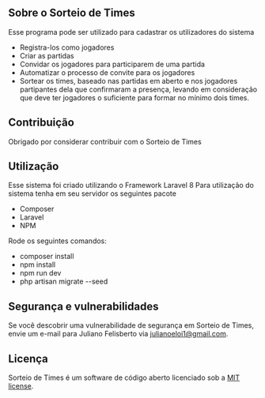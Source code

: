 ## Sobre o Sorteio de Times
Esse programa pode ser utilizado para cadastrar os utilizadores do sistema

- Registra-los  como jogadores
- Criar as partidas
- Convidar os jogadores para participarem de uma partida
- Automatizar o processo de convite para os jogadores
- Sortear os times, baseado nas partidas em aberto e nos jogadores partipantes dela que confirmaram a presença, levando em consideração que deve ter jogadores o suficiente para formar no mínimo dois times.

## Contribuição
Obrigado por considerar contribuir com o Sorteio de Times

## Utilização
Esse sistema foi criado utilizando o Framework Laravel 8
Para utilização do sistema tenha em seu servidor os seguintes pacote
- Composer
- Laravel
- NPM

Rode os seguintes comandos:
- composer install
- npm install
- npm run dev
- php artisan migrate --seed

## Segurança e vulnerabilidades

Se você descobrir uma vulnerabilidade de segurança em Sorteio de Times, envie um e-mail para
Juliano Felisberto via [julianoeloi1@gmail.com](mailto:julianoeloi1@gmail.com).

## Licença
Sorteio de Times é um software de código aberto licenciado sob a [MIT license](https://opensource.org/licenses/MIT).

